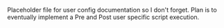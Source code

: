 Placeholder file for user config documentation so I don't forget. Plan is to eventually implement a Pre and Post user specific script execution.